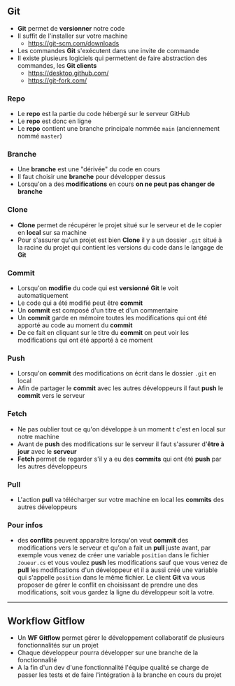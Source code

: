 ## Git

- **Git** permet de **versionner** notre code
- Il suffit de l'installer sur votre machine
  - https://git-scm.com/downloads
- Les commandes **Git** s'exécutent dans une invite de commande
- Il existe plusieurs logiciels qui permettent de faire abstraction des commandes, les **Git clients**
  - https://desktop.github.com/
  - https://git-fork.com/

### Repo

- Le **repo** est la partie du code hébergé sur le serveur GitHub
- Le **repo** est donc en ligne
- Le **repo** contient une branche principale nommée `main` (anciennement nommé `master`)

### Branche

- Une **branche** est une "dérivée" du code en cours
- Il faut choisir une **branche** pour développer dessus
- Lorsqu'on a des **modifications** en cours **on ne peut pas changer de branche**

### Clone

- **Clone** permet de récupérer le projet situé sur le serveur et de le copier en **local** sur sa machine
- Pour s'assurer qu'un projet est bien **Clone** il y a un dossier `.git` situé à la racine du projet qui contient les versions du code dans le langage de **Git**

### Commit

- Lorsqu'on **modifie** du code qui est **versionné** **Git** le voit automatiquement
- Le code qui a été modifié peut être **commit**
- Un **commit** est composé d'un titre et d'un commentaire
- Un **commit** garde en mémoire toutes les modifications qui ont été apporté au code au moment du **commit**
- De ce fait en cliquant sur le titre du **commit** on peut voir les modifications qui ont été apporté à ce moment

### Push

- Lorsqu'on **commit** des modifications on écrit dans le dossier `.git` en local
- Afin de partager le **commit** avec les autres développeurs il faut **push** le **commit** vers le serveur

### Fetch

- Ne pas oublier tout ce qu'on développe à un moment t c'est en local sur notre machine
- Avant de **push** des modifications sur le serveur il faut s'assurer d'**être à jour** avec le **serveur**
- **Fetch** permet de regarder s'il y a eu des **commits** qui ont été **push** par les autres développeurs

### Pull

- L'action **pull** va télécharger sur votre machine en local les **commits** des autres développeurs

### Pour infos

- des **conflits** peuvent apparaitre lorsqu'on veut **commit** des modifications vers le serveur et qu'on a fait un **pull** juste avant, par exemple vous venez de créer une variable `position` dans le fichier `Joueur.cs` et vous voulez **push** les modifications sauf que vous venez de **pull** les modifications d'un développeur et il a aussi créé une variable qui s'appelle `position` dans le même fichier. Le client **Git** va vous proposer de gérer le conflit en choisissant de prendre une des modifications, soit vous gardez la ligne du développeur soit la votre.

---

## Workflow Gitflow

- Un **WF Gitflow** permet gérer le développement collaboratif de plusieurs fonctionnalités sur un projet
- Chaque développeur pourra développer sur une branche de la fonctionnalité
- A la fin d'un dev d'une fonctionnalité l'équipe qualité se charge de passer les tests et de faire l'intégration à la branche en cours du projet